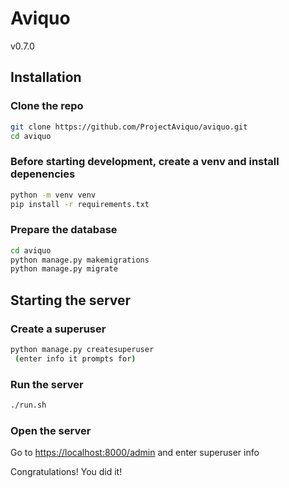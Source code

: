 # Aviquo

v0.7.0

## Installation

### Clone the repo

```sh
git clone https://github.com/ProjectAviquo/aviquo.git
cd aviquo
```

### Before starting development, create a venv and install depenencies

```sh
python -m venv venv
pip install -r requirements.txt
```

### Prepare the database

```sh
cd aviquo
python manage.py makemigrations
python manage.py migrate
```

## Starting the server

### Create a superuser

```sh
python manage.py createsuperuser
 (enter info it prompts for)
```

### Run the server

```sh
./run.sh
```

### Open the server

Go to <https://localhost:8000/admin> and enter superuser info

Congratulations! You did it!
